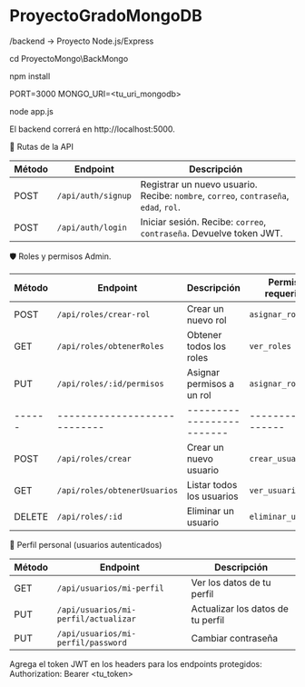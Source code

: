 # ProyectoGradoMongoDB

/backend    -> Proyecto Node.js/Express

cd ProyectoMongo\BackMongo

npm install

PORT=3000
MONGO_URI=<tu_uri_mongodb>

node app.js

El backend correrá en http://localhost:5000.

📂 Rutas de la API

| Método | Endpoint           | Descripción                                                                          |
| ------ | ------------------ | ------------------------------------------------------------------------------------ |
| POST   | `/api/auth/signup` | Registrar un nuevo usuario. Recibe: `nombre`, `correo`, `contraseña`, `edad`, `rol`. |
| POST   | `/api/auth/login`  | Iniciar sesión. Recibe: `correo`, `contraseña`. Devuelve token JWT.                  |

🛡 Roles y permisos Admin.

| Método | Endpoint                  | Descripción               | Permiso requerido |
| ------ | ------------------------- | ------------------------- | ----------------- |
| POST   | `/api/roles/crear-rol`    | Crear un nuevo rol        | `asignar_roles`   |
| GET    | `/api/roles/obtenerRoles` | Obtener todos los roles   | `ver_roles`       |
| PUT    | `/api/roles/:id/permisos` | Asignar permisos a un rol | `asignar_roles`   |
| ------ | ---------------------------- | ------------------------- | ------------------ |
| POST   | `/api/roles/crear`           | Crear un nuevo usuario    | `crear_usuario`    |
| GET    | `/api/roles/obtenerUsuarios` | Listar todos los usuarios | `ver_usuarios`     |
| DELETE | `/api/roles/:id`             | Eliminar un usuario       | `eliminar_usuario` |

👤 Perfil personal (usuarios autenticados)

| Método | Endpoint                             | Descripción                       |
| ------ | ------------------------------------ | --------------------------------- |
| GET    | `/api/usuarios/mi-perfil`            | Ver los datos de tu perfil        |
| PUT    | `/api/usuarios/mi-perfil/actualizar` | Actualizar los datos de tu perfil |
| PUT    | `/api/usuarios/mi-perfil/password`   | Cambiar contraseña                |


Agrega el token JWT en los headers para los endpoints protegidos:
Authorization: Bearer <tu_token>


